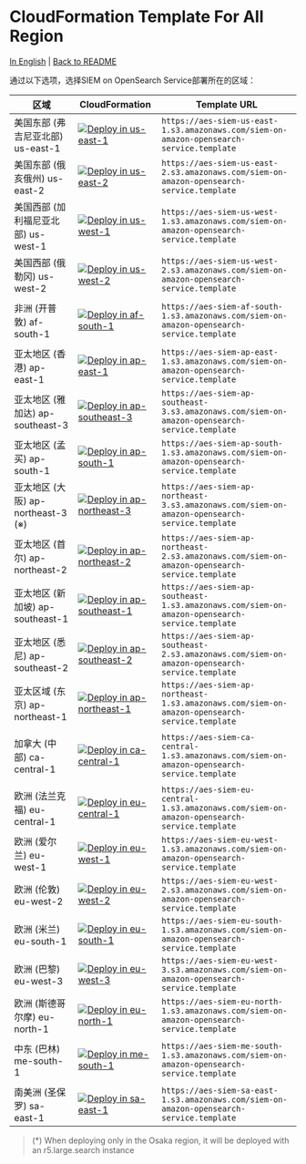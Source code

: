 # CloudFormation Template For All Region

[In English](cloudformation_list.md) | [Back to README](../README_zh-cn.md)

通过以下选项，选择SIEM on OpenSearch Service部署所在的区域：

| 区域 | CloudFormation | Template URL |
|----------|----------------|---------------|
| 美国东部 (弗吉尼亚北部) us-east-1 |[![Deploy in us-east-1](./images/cloudformation-launch-stack-button.png)](https://console.aws.amazon.com/cloudformation/home?region=us-east-1#/stacks/new?stackName=siem&templateURL=https://aes-siem-us-east-1.s3.amazonaws.com/siem-on-amazon-opensearch-service.template) | `https://aes-siem-us-east-1.s3.amazonaws.com/siem-on-amazon-opensearch-service.template` |
| 美国东部 (俄亥俄州) us-east-2 |[![Deploy in us-east-2](./images/cloudformation-launch-stack-button.png)](https://console.aws.amazon.com/cloudformation/home?region=us-east-2#/stacks/new?stackName=siem&templateURL=https://aes-siem-us-east-2.s3.amazonaws.com/siem-on-amazon-opensearch-service.template) | `https://aes-siem-us-east-2.s3.amazonaws.com/siem-on-amazon-opensearch-service.template` |
| 美国西部 (加利福尼亚北部) us-west-1 |[![Deploy in us-west-1](./images/cloudformation-launch-stack-button.png)](https://console.aws.amazon.com/cloudformation/home?region=us-west-1#/stacks/new?stackName=siem&templateURL=https://aes-siem-us-west-1.s3.amazonaws.com/siem-on-amazon-opensearch-service.template) | `https://aes-siem-us-west-1.s3.amazonaws.com/siem-on-amazon-opensearch-service.template` |
| 美国西部 (俄勒冈) us-west-2 |[![Deploy in us-west-2](./images/cloudformation-launch-stack-button.png)](https://console.aws.amazon.com/cloudformation/home?region=us-west-2#/stacks/new?stackName=siem&templateURL=https://aes-siem-us-west-2.s3.amazonaws.com/siem-on-amazon-opensearch-service.template) | `https://aes-siem-us-west-2.s3.amazonaws.com/siem-on-amazon-opensearch-service.template` |
||||
| 非洲 (开普敦) af-south-1 |[![Deploy in af-south-1](./images/cloudformation-launch-stack-button.png)](https://console.aws.amazon.com/cloudformation/home?region=af-south-1#/stacks/new?stackName=siem&templateURL=https://aes-siem-af-south-1.s3.amazonaws.com/siem-on-amazon-opensearch-service.template) | `https://aes-siem-af-south-1.s3.amazonaws.com/siem-on-amazon-opensearch-service.template` |
||||
| 亚太地区 (香港) ap-east-1 |[![Deploy in ap-east-1](./images/cloudformation-launch-stack-button.png)](https://console.aws.amazon.com/cloudformation/home?region=ap-east-1#/stacks/new?stackName=siem&templateURL=https://aes-siem-ap-east-1.s3.amazonaws.com/siem-on-amazon-opensearch-service.template) | `https://aes-siem-ap-east-1.s3.amazonaws.com/siem-on-amazon-opensearch-service.template` |
| 亚太地区 (雅加达) ap-southeast-3 |[![Deploy in ap-southeast-3](./images/cloudformation-launch-stack-button.png)](https://console.aws.amazon.com/cloudformation/home?region=ap-southeast-3#/stacks/new?stackName=siem&templateURL=https://aes-siem-ap-southeast-3.s3.amazonaws.com/siem-on-amazon-opensearch-service.template) | `https://aes-siem-ap-southeast-3.s3.amazonaws.com/siem-on-amazon-opensearch-service.template` |
| 亚太地区 (孟买) ap-south-1 |[![Deploy in ap-south-1](./images/cloudformation-launch-stack-button.png)](https://console.aws.amazon.com/cloudformation/home?region=ap-south-1#/stacks/new?stackName=siem&templateURL=https://aes-siem-ap-south-1.s3.amazonaws.com/siem-on-amazon-opensearch-service.template) | `https://aes-siem-ap-south-1.s3.amazonaws.com/siem-on-amazon-opensearch-service.template` |
| 亚太地区 (大阪) ap-northeast-3 (※) |[![Deploy in ap-northeast-3](./images/cloudformation-launch-stack-button.png)](https://console.aws.amazon.com/cloudformation/home?region=ap-northeast-3#/stacks/new?stackName=siem&templateURL=https://aes-siem-ap-northeast-3.s3.amazonaws.com/siem-on-amazon-opensearch-service.template) | `https://aes-siem-ap-northeast-3.s3.amazonaws.com/siem-on-amazon-opensearch-service.template` |
| 亚太地区 (首尔) ap-northeast-2 |[![Deploy in ap-northeast-2](./images/cloudformation-launch-stack-button.png)](https://console.aws.amazon.com/cloudformation/home?region=ap-northeast-2#/stacks/new?stackName=siem&templateURL=https://aes-siem-ap-northeast-2.s3.amazonaws.com/siem-on-amazon-opensearch-service.template) | `https://aes-siem-ap-northeast-2.s3.amazonaws.com/siem-on-amazon-opensearch-service.template` |
| 亚太地区 (新加坡) ap-southeast-1 |[![Deploy in ap-southeast-1](./images/cloudformation-launch-stack-button.png)](https://console.aws.amazon.com/cloudformation/home?region=ap-southeast-1#/stacks/new?stackName=siem&templateURL=https://aes-siem-ap-southeast-1.s3.amazonaws.com/siem-on-amazon-opensearch-service.template) | `https://aes-siem-ap-southeast-1.s3.amazonaws.com/siem-on-amazon-opensearch-service.template` |
| 亚太地区 (悉尼) ap-southeast-2 |[![Deploy in ap-southeast-2](./images/cloudformation-launch-stack-button.png)](https://console.aws.amazon.com/cloudformation/home?region=ap-southeast-2#/stacks/new?stackName=siem&templateURL=https://aes-siem-ap-southeast-2.s3.amazonaws.com/siem-on-amazon-opensearch-service.template) | `https://aes-siem-ap-southeast-2.s3.amazonaws.com/siem-on-amazon-opensearch-service.template` |
| 亚太区域 (东京) ap-northeast-1 |[![Deploy in ap-northeast-1](./images/cloudformation-launch-stack-button.png)](https://console.aws.amazon.com/cloudformation/home?region=ap-northeast-1#/stacks/new?stackName=siem&templateURL=https://aes-siem-ap-northeast-1.s3.amazonaws.com/siem-on-amazon-opensearch-service.template) | `https://aes-siem-ap-northeast-1.s3.amazonaws.com/siem-on-amazon-opensearch-service.template` |
||||
| 加拿大 (中部) ca-central-1 |[![Deploy in ca-central-1](./images/cloudformation-launch-stack-button.png)](https://console.aws.amazon.com/cloudformation/home?region=ca-central-1#/stacks/new?stackName=siem&templateURL=https://aes-siem-ca-central-1.s3.amazonaws.com/siem-on-amazon-opensearch-service.template) | `https://aes-siem-ca-central-1.s3.amazonaws.com/siem-on-amazon-opensearch-service.template` |
||||
| 欧洲 (法兰克福) eu-central-1 |[![Deploy in eu-central-1](./images/cloudformation-launch-stack-button.png)](https://console.aws.amazon.com/cloudformation/home?region=eu-central-1#/stacks/new?stackName=siem&templateURL=https://aes-siem-eu-central-1.s3.amazonaws.com/siem-on-amazon-opensearch-service.template) | `https://aes-siem-eu-central-1.s3.amazonaws.com/siem-on-amazon-opensearch-service.template` |
| 欧洲 (爱尔兰) eu-west-1 |[![Deploy in eu-west-1](./images/cloudformation-launch-stack-button.png)](https://console.aws.amazon.com/cloudformation/home?region=eu-west-1#/stacks/new?stackName=siem&templateURL=https://aes-siem-eu-west-1.s3.amazonaws.com/siem-on-amazon-opensearch-service.template) | `https://aes-siem-eu-west-1.s3.amazonaws.com/siem-on-amazon-opensearch-service.template` |
| 欧洲 (伦敦) eu-west-2 |[![Deploy in eu-west-2](./images/cloudformation-launch-stack-button.png)](https://console.aws.amazon.com/cloudformation/home?region=eu-west-2#/stacks/new?stackName=siem&templateURL=https://aes-siem-eu-west-2.s3.amazonaws.com/siem-on-amazon-opensearch-service.template) | `https://aes-siem-eu-west-2.s3.amazonaws.com/siem-on-amazon-opensearch-service.template` |
| 欧洲 (米兰) eu-south-1 |[![Deploy in eu-south-1](./images/cloudformation-launch-stack-button.png)](https://console.aws.amazon.com/cloudformation/home?region=eu-south-1#/stacks/new?stackName=siem&templateURL=https://aes-siem-eu-south-1.s3.amazonaws.com/siem-on-amazon-opensearch-service.template) | `https://aes-siem-eu-south-1.s3.amazonaws.com/siem-on-amazon-opensearch-service.template` |
| 欧洲 (巴黎) eu-west-3 |[![Deploy in eu-west-3](./images/cloudformation-launch-stack-button.png)](https://console.aws.amazon.com/cloudformation/home?region=eu-west-3#/stacks/new?stackName=siem&templateURL=https://aes-siem-eu-west-3.s3.amazonaws.com/siem-on-amazon-opensearch-service.template) | `https://aes-siem-eu-west-3.s3.amazonaws.com/siem-on-amazon-opensearch-service.template` |
| 欧洲 (斯德哥尔摩) eu-north-1 |[![Deploy in eu-north-1](./images/cloudformation-launch-stack-button.png)](https://console.aws.amazon.com/cloudformation/home?region=eu-north-1#/stacks/new?stackName=siem&templateURL=https://aes-siem-eu-north-1.s3.amazonaws.com/siem-on-amazon-opensearch-service.template) | `https://aes-siem-eu-north-1.s3.amazonaws.com/siem-on-amazon-opensearch-service.template` |
||||
| 中东 (巴林) me-south-1 |[![Deploy in me-south-1](./images/cloudformation-launch-stack-button.png)](https://console.aws.amazon.com/cloudformation/home?region=me-south-1#/stacks/new?stackName=siem&templateURL=https://aes-siem-me-south-1.s3.amazonaws.com/siem-on-amazon-opensearch-service.template) | `https://aes-siem-me-south-1.s3.amazonaws.com/siem-on-amazon-opensearch-service.template` |
||||
| 南美洲 (圣保罗) sa-east-1 |[![Deploy in sa-east-1](./images/cloudformation-launch-stack-button.png)](https://console.aws.amazon.com/cloudformation/home?region=sa-east-1#/stacks/new?stackName=siem&templateURL=https://aes-siem-sa-east-1.s3.amazonaws.com/siem-on-amazon-opensearch-service.template) | `https://aes-siem-sa-east-1.s3.amazonaws.com/siem-on-amazon-opensearch-service.template` |

> (*) When deploying only in the Osaka region, it will be deployed with an r5.large.search instance
